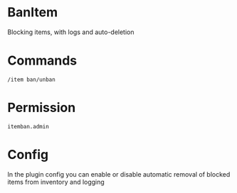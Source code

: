 # BanItem
Blocking items, with logs and auto-deletion

# Commands

```
/item ban/unban
```

# Permission

```
itemban.admin
```

# Config

In the plugin config you can enable or disable automatic removal of blocked items from inventory and logging
